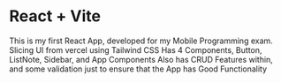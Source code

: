 # React + Vite

This is my first React App, developed for my Mobile Programming exam.
Slicing UI from vercel using Tailwind CSS
Has 4 Components, Button, ListNote, Sidebar, and App Components
Also has CRUD Features within, and some validation just to ensure that the App has Good Functionality
